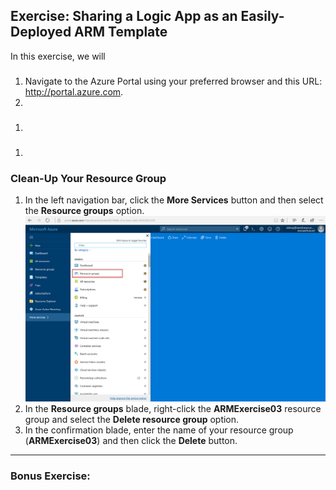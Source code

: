 ## Exercise: Sharing a Logic App as an Easily-Deployed ARM Template

In this exercise, we will

###

1. Navigate to the Azure Portal using your preferred browser and this URL: <http://portal.azure.com>.
1.

###

1.

###

1.

### Clean-Up Your Resource Group

1. In the left navigation bar, click the **More Services** button and then select the **Resource groups** option.
    ![Resource Groups](media/E0-01.png)
1. In the **Resource groups** blade, right-click the **ARMExercise03** resource group and select the **Delete resource group** option.
1. In the confirmation blade, enter the name of your resource group (**ARMExercise03**) and then click the **Delete** button.

---

### Bonus Exercise: 

